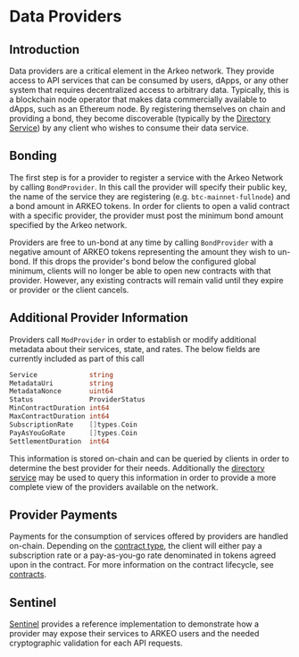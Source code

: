 # Data Providers

## Introduction
Data providers are a critical element in the Arkeo network. They provide access to API services that can be consumed by users, dApps, or any other system that requires decentralized access to arbitrary data. Typically, this is a blockchain node operator that makes data commercially available to dApps, such as an Ethereum node. By registering themselves on chain and providing a bond, they become discoverable (typically by the [Directory Service](/directory.md)) by any client who wishes to consume their data service.

## Bonding
The first step is for a provider to register a service with the Arkeo Network by calling `BondProvider`. In this call the provider will specify their public key, the name of the service they are registering (e.g. `btc-mainnet-fullnode`) and a bond amount in ARKEO tokens. In order for clients to open a valid contract with a specific provider, the provider must post the minimum bond amount specified by the Arkeo network.

Providers are free to un-bond at any time by calling `BondProvider` with a negative amount of ARKEO tokens representing the amount they wish to un-bond. If this drops the provider's bond below the configured global minimum, clients will no longer be able to open new contracts with that provider. However, any existing contracts will remain valid until they expire or provider or the client cancels.

## Additional Provider Information
Providers call `ModProvider` in order to establish or modify additional metadata about their services, state, and rates. The below fields are currently included as part of this call

```go
Service             string
MetadataUri         string
MetadataNonce       uint64
Status              ProviderStatus
MinContractDuration int64
MaxContractDuration int64
SubscriptionRate    []types.Coin
PayAsYouGoRate      []types.Coin
SettlementDuration  int64
```

This information is stored on-chain and can be queried by clients in order to determine the best provider for their needs. Additionally the [directory service](../directory/directory.md) may be used to query this information in order to provide a more complete view of the providers available on the network.

## Provider Payments
Payments for the consumption of services offered by providers are handled on-chain. Depending on the [contract type](contracts.md), the client will either pay a subscription rate or a pay-as-you-go rate denominated in tokens agreed upon in the contract. For more information on the contract lifecycle, see [contracts](contracts.md).

## Sentinel
[Sentinel](../providers/sentinel.md) provides a reference implementation to demonstrate how a provider may expose their services to ARKEO users and the needed cryptographic validation for each API requests.
